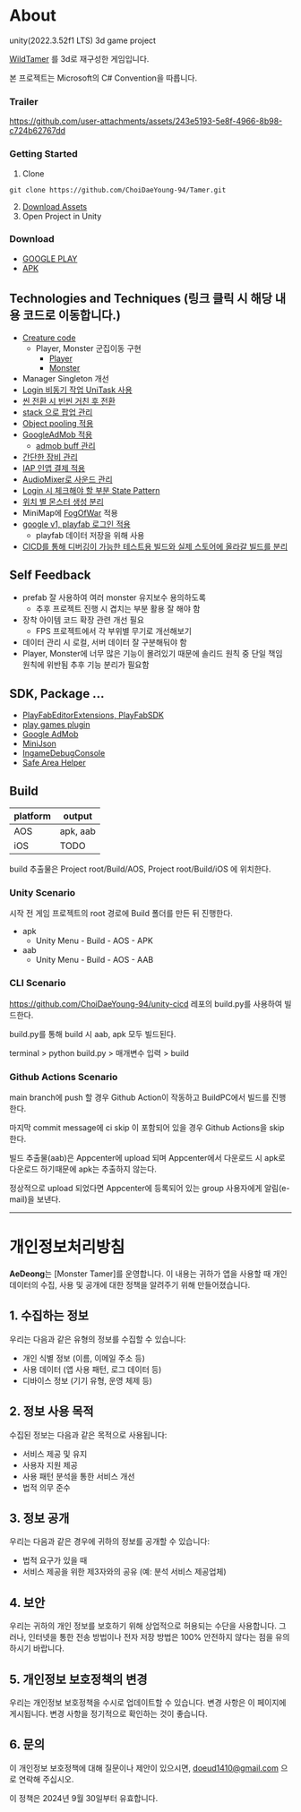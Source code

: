 # About

unity(2022.3.52f1 LTS) 3d game project

[WildTamer](https://play.google.com/store/apps/details?id=com.percent.wildtamer&hl=ko) 를 3d로 재구성한 게임입니다.

본 프로젝트는 Microsoft의 C# Convention을 따릅니다.

### Trailer

https://github.com/user-attachments/assets/243e5193-5e8f-4966-8b98-c724b62767dd


### Getting Started

1. Clone
~~~
git clone https://github.com/ChoiDaeYoung-94/Tamer.git
~~~
2. [Download Assets](https://drive.google.com/file/d/1Uf0BY7eUKvNS3aNMrFp-G1Bj6n61p1Fk/view?usp=sharing)
3. Open Project in Unity


### Download

- [GOOGLE PLAY](https://play.google.com/store/apps/details?id=com.AeDeong.MonsterTamer)
- [APK](https://drive.google.com/file/d/1QRBccQp2nN7IfOA2lUJiDJoxs_siM7ew/view?usp=sharing)


## Technologies and Techniques (링크 클릭 시 해당 내용 코드로 이동합니다.)

- [Creature code](https://github.com/ChoiDaeYoung-94/Tamer/tree/main/Assets/03.%20Objects/Creature)
  - Player, Monster 군집이동 구현
    - [Player](https://github.com/ChoiDaeYoung-94/Tamer/blob/main/Assets/03.%20Objects/Creature/Player/Player.cs)
    - [Monster](https://github.com/ChoiDaeYoung-94/Tamer/blob/main/Assets/03.%20Objects/Creature/Monsters/Monster.cs)
- Manager Singleton 개선
- [Login 비동기 작업 UniTask 사용](https://github.com/ChoiDaeYoung-94/Tamer/blob/main/Assets/03.%20Objects/LoginCanvas/Login.cs)
- [씬 전환 시 빈씬 거친 후 전환](https://github.com/ChoiDaeYoung-94/Tamer/blob/main/Assets/02.%20Scripts/Managers/SceneManager.cs)
- [stack 으로 팝업 관리](https://github.com/ChoiDaeYoung-94/Tamer/blob/main/Assets/02.%20Scripts/Managers/PopupManager.cs)
- [Object pooling 적용](https://github.com/ChoiDaeYoung-94/Tamer/blob/main/Assets/02.%20Scripts/Managers/PoolManager.cs)
- [GoogleAdMob 적용](https://github.com/ChoiDaeYoung-94/Tamer/blob/main/Assets/02.%20Scripts/Managers/GoogleAdMobManager.cs)
  - [admob buff 관리](https://github.com/ChoiDaeYoung-94/Tamer/blob/main/Assets/03.%20Objects/BuffingMan/BuffingMan.cs)
- [간단한 장비 관리](https://github.com/ChoiDaeYoung-94/Tamer/blob/main/Assets/02.%20Scripts/Managers/EquipmentManager.cs)
- [IAP 인앱 결제 적용](https://github.com/ChoiDaeYoung-94/Tamer/blob/main/Assets/02.%20Scripts/Managers/IAPManager.cs)
- [AudioMixer로 사운드 관리](https://github.com/ChoiDaeYoung-94/Tamer/blob/main/Assets/02.%20Scripts/Managers/SoundManager.cs)
- [Login 시 체크해야 할 부분 State Pattern](https://github.com/ChoiDaeYoung-94/Tamer/blob/main/Assets/02.%20Scripts/Main/LoginCheck.cs)
- [위치 별 몬스터 생성 분리](https://github.com/ChoiDaeYoung-94/Tamer/blob/main/Assets/02.%20Scripts/Game/MonsterGenerator.cs)
- MiniMap에 [FogOfWar](https://github.com/MicKami/FogOfWar) 적용
- [google v1, playfab 로그인 적용](https://github.com/ChoiDaeYoung-94/Tamer/blob/main/Assets/03.%20Objects/LoginCanvas/Login.cs)
  - playfab 데이터 저장을 위해 사용
- [CICD를 통해 디버깅이 가능한 테스트용 빌드와 실제 스토어에 올라갈 빌드를 분리](https://github.com/ChoiDaeYoung-94/Tamer/blob/main/Assets/02.%20Scripts/Editor/BuildScript.cs)


## Self Feedback
- prefab 잘 사용하여 여러 monster 유지보수 용의하도록
  - 추후 프로젝트 진행 시 겹치는 부분 활용 잘 해야 함
- 장착 아이템 코드 확장 관련 개선 필요
    - FPS 프로젝트에서 각 부위별 무기로 개선해보기
- 데이터 관리 시 로컬, 서버 데이터 잘 구분해둬야 함
- Player, Monster에 너무 많은 기능이 몰려있기 때문에 솔리드 원칙 중 단일 책임 원칙에 위반됨 추후 기능 분리가 필요함


## SDK, Package ...

- [PlayFabEditorExtensions, PlayFabSDK](https://docs.microsoft.com/ko-kr/gaming/playfab/sdks/unity3d/installing-unity3d-sdk)
- [play games plugin](https://github.com/playgameservices/play-games-plugin-for-unity/releases)
- [Google AdMob](https://developers.google.com/admob/android/quick-start?hl=ko)
- [MiniJson ](https://github.com/Unity-Technologies/UnityCsReference/blob/master/External/JsonParsers/MiniJson/MiniJSON.cs)
- [IngameDebugConsole](https://assetstore.unity.com/packages/tools/gui/in-game-debug-console-68068)
- [Safe Area Helper](https://assetstore.unity.com/packages/tools/gui/safe-area-helper-130488)


## Build

| platform  | output   |
| --------- | -------- |
| AOS       | apk, aab |
| iOS       |   TODO   |

build 추출물은 Project root/Build/AOS, Project root/Build/iOS 에 위치한다.


### Unity Scenario

시작 전 게임 프로젝트의 root 경로에 Build 폴더를 만든 뒤 진행한다.

- apk
  - Unity Menu - Build - AOS - APK
- aab
  - Unity Menu - Build - AOS - AAB


### CLI Scenario

https://github.com/ChoiDaeYoung-94/unity-cicd 레포의 build.py를 사용하여 빌드한다.

build.py를 통해 build 시 aab, apk 모두 빌드된다.

terminal > python build.py > 매개변수 입력 > build


### Github Actions Scenario

main branch에 push 할 경우 Github Action이 작동하고 BuildPC에서 빌드를 진행한다.

마지막 commit message에 ci skip 이 포함되어 있을 경우 Github Actions을 skip 한다.

빌드 추출물(aab)은 Appcenter에 upload 되며 Appcenter에서 다운로드 시 apk로 다운로드 하기때문에 apk는 추출하지 않는다.

정상적으로 upload 되었다면 Appcenter에 등록되어 있는 group 사용자에게 알림(e-mail)을 보낸다.


---


# 개인정보처리방침

**AeDeong**는 [Monster Tamer]를 운영합니다. 이 내용는 귀하가 앱을 사용할 때 개인 데이터의 수집, 사용 및 공개에 대한 정책을 알려주기 위해 만들어졌습니다.

## 1. 수집하는 정보

우리는 다음과 같은 유형의 정보를 수집할 수 있습니다:
- 개인 식별 정보 (이름, 이메일 주소 등)
- 사용 데이터 (앱 사용 패턴, 로그 데이터 등)
- 디바이스 정보 (기기 유형, 운영 체제 등)

## 2. 정보 사용 목적

수집된 정보는 다음과 같은 목적으로 사용됩니다:
- 서비스 제공 및 유지
- 사용자 지원 제공
- 사용 패턴 분석을 통한 서비스 개선
- 법적 의무 준수

## 3. 정보 공개

우리는 다음과 같은 경우에 귀하의 정보를 공개할 수 있습니다:
- 법적 요구가 있을 때
- 서비스 제공을 위한 제3자와의 공유 (예: 분석 서비스 제공업체)

## 4. 보안

우리는 귀하의 개인 정보를 보호하기 위해 상업적으로 허용되는 수단을 사용합니다. 그러나, 인터넷을 통한 전송 방법이나 전자 저장 방법은 100% 안전하지 않다는 점을 유의하시기 바랍니다.

## 5. 개인정보 보호정책의 변경

우리는 개인정보 보호정책을 수시로 업데이트할 수 있습니다. 변경 사항은 이 페이지에 게시됩니다. 변경 사항을 정기적으로 확인하는 것이 좋습니다.

## 6. 문의

이 개인정보 보호정책에 대해 질문이나 제안이 있으시면, doeud1410@gmail.com 으로 연락해 주십시오.

이 정책은 2024년 9월 30일부터 유효합니다.
